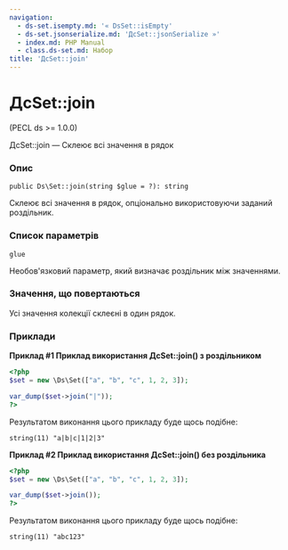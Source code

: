 ```yaml
---
navigation:
  - ds-set.isempty.md: '« DsSet::isEmpty'
  - ds-set.jsonserialize.md: 'ДсSet::jsonSerialize »'
  - index.md: PHP Manual
  - class.ds-set.md: Набор
title: 'ДсSet::join'
---
```

# ДсSet::join

(PECL ds >= 1.0.0)

ДсSet::join — Склеює всі значення в рядок

### Опис

```methodsynopsis
public Ds\Set::join(string $glue = ?): string
```

Склеює всі значення в рядок, опціонально використовуючи заданий роздільник.

### Список параметрів

`glue`

Необов'язковий параметр, який визначає роздільник між значеннями.

### Значення, що повертаються

Усі значення колекції склеєні в один рядок.

### Приклади

**Приклад #1 Приклад використання **ДсSet::join()** з роздільником**

```php
<?php
$set = new \Ds\Set(["a", "b", "c", 1, 2, 3]);

var_dump($set->join("|"));
?>
```

Результатом виконання цього прикладу буде щось подібне:

```
string(11) "a|b|c|1|2|3"
```

**Приклад #2 Приклад використання **ДсSet::join()** без роздільника**

```php
<?php
$set = new \Ds\Set(["a", "b", "c", 1, 2, 3]);

var_dump($set->join());
?>
```

Результатом виконання цього прикладу буде щось подібне:

```
string(11) "abc123"
```
